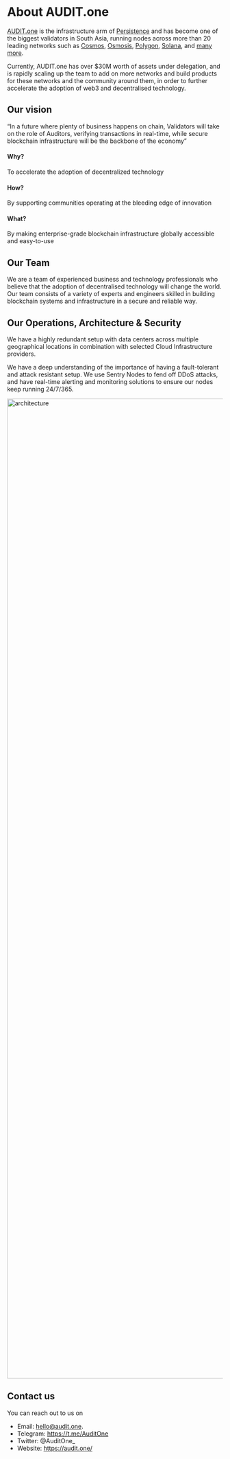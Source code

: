# About AUDIT.one

[AUDIT.one](https://audit.one) is the infrastructure arm of [Persistence](https://persistence.one) and has become one of the biggest validators in South Asia, running nodes across more than 20 leading networks such as [Cosmos](Cosmos.md), [Osmosis](Osmosis.md), [Polygon](Polygon.md), [Solana](Solana.md), and [many more](Networks.md). 

Currently, AUDIT.one has over $30M worth of assets under delegation, and is rapidly scaling up the team to add on more networks and build products for these networks and the community around them, in order to further accelerate the adoption of web3 and decentralised technology.  


## Our vision
“In a future where plenty of business happens on chain, Validators will take on the role of Auditors, verifying transactions in real-time, while secure blockchain infrastructure will be the backbone of the economy”

#### Why? 
To accelerate the adoption of decentralized technology

#### How? 
By supporting communities operating at the bleeding edge of innovation

#### What? 
By making enterprise-grade blockchain infrastructure globally accessible and easy-to-use


## Our Team
We are a team of experienced business and technology professionals who believe that the adoption of decentralised technology will change the world. Our team consists of a variety of experts and engineers skilled in building blockchain systems and infrastructure in a secure and reliable way. 


## Our Operations, Architecture & Security
We have a highly redundant setup with data centers across multiple geographical locations in combination with selected Cloud Infrastructure providers.

We have a deep understanding of the importance of having a fault-tolerant and attack resistant setup. We use Sentry Nodes to fend off DDoS attacks, and have real-time alerting and monitoring solutions to ensure our nodes keep running 24/7/365.

<img width="2282" alt="architecture" src="https://user-images.githubusercontent.com/95366163/148077154-3f54b923-fa04-4ce0-be46-bcdd0fb76e8c.png">


## Contact us

You can reach out to us on

- Email: hello@audit.one.
- Telegram: https://t.me/AuditOne
- Twitter: @AuditOne_
- Website: https://audit.one/
